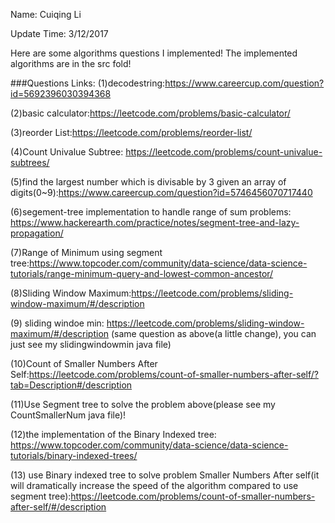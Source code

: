 Name: Cuiqing Li

Update Time: 3/12/2017

Here are some algorithms questions I implemented!
The implemented algorithms are in the src fold!

###Questions Links:
(1)decodestring:https://www.careercup.com/question?id=5692396030394368

(2)basic calculator:https://leetcode.com/problems/basic-calculator/

(3)reorder List:https://leetcode.com/problems/reorder-list/

(4)Count Univalue Subtree: https://leetcode.com/problems/count-univalue-subtrees/

(5)find the largest number which is divisable by 3 given an array of digits(0~9):https://www.careercup.com/question?id=5746456070717440

(6)segement-tree implementation to handle range of sum problems: https://www.hackerearth.com/practice/notes/segment-tree-and-lazy-propagation/

(7)Range of Minimum using segment tree:https://www.topcoder.com/community/data-science/data-science-tutorials/range-minimum-query-and-lowest-common-ancestor/

(8)Sliding Window Maximum:https://leetcode.com/problems/sliding-window-maximum/#/description 

(9) sliding windoe min: https://leetcode.com/problems/sliding-window-maximum/#/description (same question as above(a little change), you can just see my slidingwindowmin java file)

(10)Count of Smaller Numbers After Self:https://leetcode.com/problems/count-of-smaller-numbers-after-self/?tab=Description#/description

(11)Use Segment tree to solve the problem above(please see my CountSmallerNum java file)!

(12)the implementation of the Binary Indexed tree: https://www.topcoder.com/community/data-science/data-science-tutorials/binary-indexed-trees/

(13) use  Binary indexed tree to solve problem Smaller Numbers After self(it will dramatically increase the speed of the algorithm compared to use segment tree):https://leetcode.com/problems/count-of-smaller-numbers-after-self/#/description